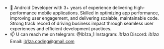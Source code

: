 - 👋 Android Developer with 3+ years of experience delivering high-performance mobile applications. Skilled in optimizing app performance, improving user engagement, and delivering scalable, maintainable code. Strong track record of driving business impact through seamless user experiences and efficient development practices.
- 📫 U can reach me on telegram: @Ib1za_1
Instagram: _ib1za_
Discord: _ib1za_
Email: ib1za.coding@gmail.com

<!---
Ib1za94/Ib1za94 is a ✨ special ✨ repository because its `README.md` (this file) appears on your GitHub profile.
You can click the Preview link to take a look at your changes.
--->
